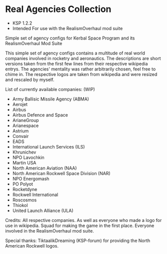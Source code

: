 # Real Agencies Collection

- KSP 1.2.2
- Intended For use with the RealismOverhaul mod suite

Simple set of agency configs for Kerbal Space Program and its RealismOverhaul Mod Suite

This simple set of agency configs contains a multitude of real world companies involved in rocketry and aeronautics.
The descriptions are short versions taken from the first few lines from their respective wikipedia entrys.
The agencies' mentality was rather arbitrarily chosen, feel free to chime in.
The respective logos are taken from wikipedia and were resized and rescaled by myself.


List of currently available companies: (WIP)
- Army Ballisic Missile Agency (ABMA)
- Aerojet
- Airbus
- Airbus Defence and Space
- ArianeGroup
- Arianespace
- Astrium
- Convair
- EADS
- International Launch Services (ILS)
- Khrunichev
- NPO Lavochkin
- Martin USA
- North American Aviation (NAA)
- North American Rockwell Space Division (NAR)
- NPO Energomash
- PO Polyot
- Rocketdyne
- Rockwell International
- Roscosmos
- Thiokol
- United Launch Alliance (ULA)



Credits:
All respective companies. As well as everyone who made a logo for use in wikipedia.
Squad for making the game in the first place.
Everyone involved in the RealismOverhaul mod suite.

Special thanks:
TiktaalikDreaming (KSP-forum) for providing the North American Rockwell logos.
